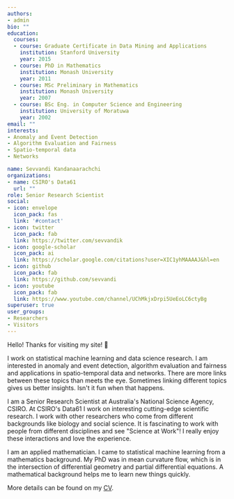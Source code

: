 ```yaml
---
authors:
- admin
bio: ""
education:
  courses:
  - course: Graduate Certificate in Data Mining and Applications
    institution: Stanford University
    year: 2015
  - course: PhD in Mathematics
    institution: Monash University
    year: 2011
  - course: MSc Preliminary in Mathematics
    institution: Monash University
    year: 2007
  - course: BSc Eng. in Computer Science and Engineering
    institution: University of Moratuwa
    year: 2002
email: ""
interests:
- Anomaly and Event Detection
- Algorithm Evaluation and Fairness
- Spatio-temporal data
- Networks

name: Sevvandi Kandanaarachchi
organizations:
- name: CSIRO's Data61
  url: ""
role: Senior Research Scientist
social:
- icon: envelope
  icon_pack: fas
  link: '#contact'
- icon: twitter
  icon_pack: fab
  link: https://twitter.com/sevvandik
- icon: google-scholar
  icon_pack: ai
  link: https://scholar.google.com/citations?user=XIC1yhMAAAAJ&hl=en
- icon: github
  icon_pack: fab
  link: https://github.com/sevvandi
- icon: youtube  
  icon_pack: fab
  link: https://www.youtube.com/channel/UChMkjxDrpi5UeEoLC6ctyBg
superuser: true
user_groups:
- Researchers
- Visitors
---
```


Hello! Thanks for visiting my site! :wave:  

I work on statistical machine learning and data science research. I am interested in anomaly and event detection, algorithm evaluation and fairness and applications in spatio-temporal data and networks. There are more links between these topics than meets the eye. Sometimes linking different topics gives us better insights. Isn't it fun when that happens.

I am a Senior Research Scientist at Australia's National Science Agency, CSIRO. At CSIRO's Data61 I work on interesting cutting-edge scientific research. I work with other researchers who come from different backgrounds like biology and social science. It is fascinating to work with people from different disciplines and see "Science at Work"! I really enjoy these interactions and love the experience. 

I am an applied mathematician. I came to statistical machine learning from a  mathematics background.  My PhD was in mean curvature flow, which is in the intersection of differential geometry and partial differential equations. A mathematical background helps me to learn new things quickly. 

More details can be found on my [CV](/img/CV.pdf).
